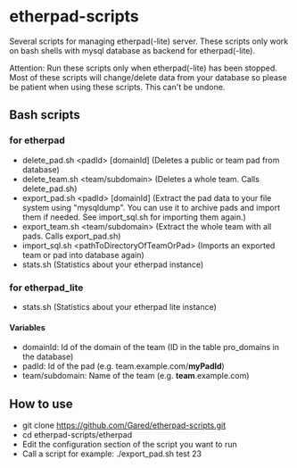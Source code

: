 etherpad-scripts
================

Several scripts for managing etherpad(-lite) server.
These scripts only work on bash shells with mysql database as backend for etherpad(-lite).

Attention: Run these scripts only when etherpad(-lite) has been stopped. Most of these scripts will change/delete data from your database so please be patient when using these scripts. This can't be undone.

## Bash scripts
### for etherpad
* delete_pad.sh \<padId\> \[domainId\] (Deletes a public or team pad from database)
* delete_team.sh \<team/subdomain\> (Deletes a whole team. Calls delete_pad.sh)
* export_pad.sh \<padId\> \[domainId\] (Extract the pad data to your file system using "mysqldump". You can use it to archive pads and import them if needed. See import_sql.sh for importing them again.)
* export_team.sh \<team/subdomain\> (Extract the whole team with all pads. Calls export_pad.sh)
* import_sql.sh \<pathToDirectoryOfTeamOrPad\> (Imports an exported team or pad into database again)
* stats.sh (Statistics about your etherpad instance)

### for etherpad_lite
* stats.sh (Statistics about your etherpad lite instance)

#### Variables
- domainId: Id of the domain of the team (ID in the table pro_domains in the database)
- padId: Id of the pad (e.g. team.example.com/**myPadId**)
- team/subdomain: Name of the team (e.g. **team**.example.com)

## How to use
* git clone https://github.com/Gared/etherpad-scripts.git
* cd etherpad-scripts/etherpad
* Edit the configuration section of the script you want to run
* Call a script for example: ./export_pad.sh test 23